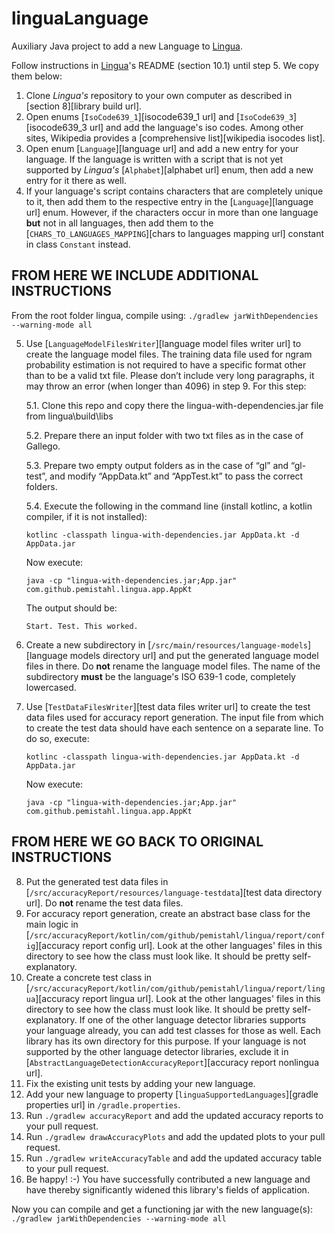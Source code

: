 # linguaLanguage
Auxiliary Java project to add a new Language to [Lingua](https://github.com/pemistahl/lingua).

Follow instructions in [Lingua](https://github.com/pemistahl/lingua)'s README (section 10.1) until step 5. We copy them below:

1. Clone *Lingua's* repository to your own computer as described in [section 8][library build url].
2. Open enums [`IsoCode639_1`][isocode639_1 url] and [`IsoCode639_3`][isocode639_3 url] and add the
   language's iso codes. Among other sites, Wikipedia provides a [comprehensive list][wikipedia isocodes list].
3. Open enum [`Language`][language url] and add a new entry for your language. If the language is written
   with a script that is not yet supported by *Lingua's* [`Alphabet`][alphabet url] enum, then add a new entry
   for it there as well.
4. If your language's script contains characters that are completely unique to it, then add them to the
   respective entry in the [`Language`][language url] enum. However, if the characters occur in more than one
   language **but** not in all languages, then add them to the
   [`CHARS_TO_LANGUAGES_MAPPING`][chars to languages mapping url] constant in class `Constant` instead.


## FROM HERE WE INCLUDE ADDITIONAL INSTRUCTIONS

From the root folder lingua, compile using:
`./gradlew jarWithDependencies --warning-mode all`


5. Use [`LanguageModelFilesWriter`][language model files writer url] to create the language model files.
   The training data file used for ngram probability estimation is not required to have a specific format
   other than to be a valid txt file. Please don’t include very long paragraphs, it may throw an error (when longer than 4096) in step 9. For this step:
   
   5.1. Clone this repo and copy there the lingua-with-dependencies.jar file from lingua\build\libs

   5.2. Prepare there an input folder with two txt files as in the case of Gallego.

   5.3. Prepare two empty output folders as in the case of “gl” and “gl-test”, and modify “AppData.kt” and “AppTest.kt” to pass the correct folders.

   5.4. Execute the following in the command line (install kotlinc, a kotlin compiler, if it is not installed): 

   `kotlinc -classpath lingua-with-dependencies.jar AppData.kt -d AppData.jar`

   Now execute:

   `java -cp "lingua-with-dependencies.jar;App.jar" com.github.pemistahl.lingua.app.AppKt`

   The output should be:

   `Start.
   Test.
   This worked.`

7. Create a new subdirectory in [`/src/main/resources/language-models`][language models directory url]
   and put the generated language model files in there. Do **not** rename the language model files.
   The name of the subdirectory **must** be the language's ISO 639-1 code, completely lowercased.
8. Use [`TestDataFilesWriter`][test data files writer url] to create the test data files used for
   accuracy report generation. The input file from which to create the test data should have each
   sentence on a separate line. To do so, execute: 

   `kotlinc -classpath lingua-with-dependencies.jar AppData.kt -d AppData.jar`

   Now execute:

   `java -cp "lingua-with-dependencies.jar;App.jar" com.github.pemistahl.lingua.app.AppKt`



## FROM HERE WE GO BACK TO ORIGINAL INSTRUCTIONS

8. Put the generated test data files in [`/src/accuracyReport/resources/language-testdata`][test data directory url].
   Do **not** rename the test data files.
9. For accuracy report generation, create an abstract base class for the main logic in
   [`/src/accuracyReport/kotlin/com/github/pemistahl/lingua/report/config`][accuracy report config url].
   Look at the other languages' files in this directory to see how the class must look like.
   It should be pretty self-explanatory.
10. Create a concrete test class in
    [`/src/accuracyReport/kotlin/com/github/pemistahl/lingua/report/lingua`][accuracy report lingua url].
    Look at the other languages' files in this directory to see how the class must look like.
    It should be pretty self-explanatory. If one of the other language detector libraries
    supports your language already, you can add test classes for those as well. Each library
    has its own directory for this purpose. If your language is not supported by the other
    language detector libraries, exclude it in [`AbstractLanguageDetectionAccuracyReport`][accuracy report nonlingua url].
11. Fix the existing unit tests by adding your new language.
12. Add your new language to property [`linguaSupportedLanguages`][gradle properties url]
    in `/gradle.properties`.
13. Run `./gradlew accuracyReport` and add the updated accuracy reports to your pull request.
14. Run `./gradlew drawAccuracyPlots` and add the updated plots to your pull request.
15. Run `./gradlew writeAccuracyTable` and add the updated accuracy table to your pull request.
16. Be happy! :-) You have successfully contributed a new language and have thereby significantly widened
    this library's fields of application.



Now you can compile and get a functioning jar with the new language(s):
`./gradlew jarWithDependencies --warning-mode all`
